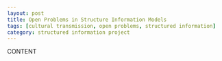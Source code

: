 ```yaml
---
layout: post
title: Open Problems in Structure Information Models
tags: [cultural transmission, open problems, structured information]
category: structured information project
---
```


CONTENT



